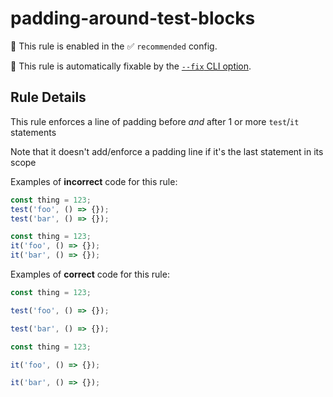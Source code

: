 # padding-around-test-blocks

💼 This rule is enabled in the ✅ `recommended` config.

🔧 This rule is automatically fixable by the [`--fix` CLI option](https://eslint.org/docs/latest/user-guide/command-line-interface#--fix).

<!-- end auto-generated rule header -->

## Rule Details

This rule enforces a line of padding before _and_ after 1 or more `test`/`it` statements

Note that it doesn't add/enforce a padding line if it's the last statement in its scope

Examples of **incorrect** code for this rule:

```js
const thing = 123;
test('foo', () => {});
test('bar', () => {});
```

```js
const thing = 123;
it('foo', () => {});
it('bar', () => {});
```

Examples of **correct** code for this rule:

```js
const thing = 123;

test('foo', () => {});

test('bar', () => {});
```

```js
const thing = 123;

it('foo', () => {});

it('bar', () => {});
```
